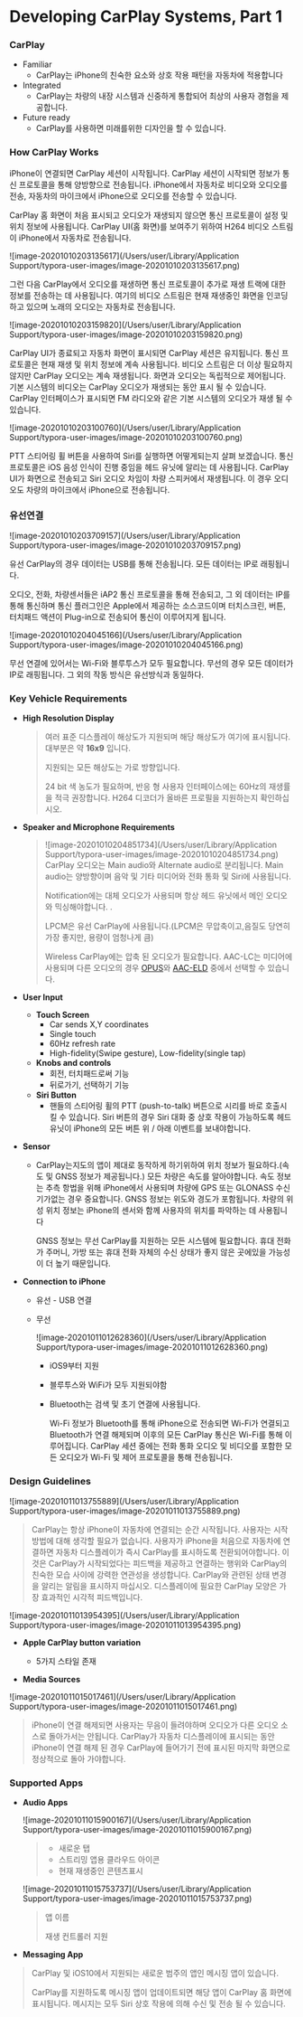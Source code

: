 # Developing CarPlay Systems, Part 1

### CarPlay

- Familiar 
  - CarPlay는 iPhone의 친숙한 요소와 상호 작용 패턴을 자동차에 적용합니다
- Integrated
  - CarPlay는 차량의 내장 시스템과 신중하게 통합되어 최상의 사용자 경험을 제공합니다.
- Future ready
  - CarPlay를 사용하면 미래를위한 디자인을 할 수 있습니다.



### How CarPlay Works

iPhone이 연결되면 CarPlay 세션이 시작됩니다.
CarPlay 세션이 시작되면 정보가 통신 프로토콜을 통해 양방향으로 전송됩니다.
iPhone에서 자동차로 비디오와 오디오를 전송, 자동차의 마이크에서 iPhone으로 오디오를 전송할 수 있습니다.

CarPlay 홈 화면이 처음 표시되고 오디오가 재생되지 않으면 통신 프로토콜이 설정 및 위치 정보에 사용됩니다.
CarPlay UI(홈 화면)를 보여주기 위하여 H264 비디오 스트림이 iPhone에서 자동차로 전송됩니다.

![image-20201010203135617](/Users/user/Library/Application Support/typora-user-images/image-20201010203135617.png)

그런 다음 CarPlay에서 오디오를 재생하면 통신 프로토콜이 추가로 재생 트랙에 대한 정보를 전송하는 데 사용됩니다. 여기의 비디오 스트림은 현재 재생중인 화면을 인코딩하고 있으며 노래의 오디오는 자동차로 전송됩니다.

![image-20201010203159820](/Users/user/Library/Application Support/typora-user-images/image-20201010203159820.png)

CarPlay UI가 종료되고 자동차 화면이 표시되면 CarPlay 세션은 유지됩니다.
통신 프로토콜은 현재 재생 및 위치 정보에 계속 사용됩니다.
비디오 스트림은 더 이상 필요하지 않지만 CarPlay 오디오는 계속 재생됩니다.
화면과 오디오는 독립적으로 제어됩니다. 기본 시스템의 비디오는 CarPlay 오디오가 재생되는 동안 표시 될 수 있습니다. CarPlay 인터페이스가 표시되면 FM 라디오와 같은 기본 시스템의 오디오가 재생 될 수 있습니다.

![image-20201010203100760](/Users/user/Library/Application Support/typora-user-images/image-20201010203100760.png)

PTT 스티어링 휠 버튼을 사용하여 Siri를 실행하면 어떻게되는지 살펴 보겠습니다.
통신 프로토콜은 iOS 음성 인식이 진행 중임을 헤드 유닛에 알리는 데 사용됩니다.
CarPlay UI가 화면으로 전송되고 Siri 오디오 차임이 차량 스피커에서 재생됩니다. 이 경우 오디오도 차량의 마이크에서 iPhone으로 전송됩니다.

### 유선연결

![image-20201010203709157](/Users/user/Library/Application Support/typora-user-images/image-20201010203709157.png)

유선 CarPlay의 경우 데이터는 USB를 통해 전송됩니다.
모든 데이터는 IP로 래핑됩니다.

오디오, 전화, 차량센서들은 iAP2 통신 프로토콜을 통해 전송되고,  그 외 데이터는 IP를 통해 통신하며 통신 플러그인은 Apple에서 제공하는 소스코드이며 터치스크린, 버튼, 터치패드 액션이 Plug-in으로 전송되어 통신이 이루어지게 됩니다.

![image-20201010204045166](/Users/user/Library/Application Support/typora-user-images/image-20201010204045166.png)

무선 연결에 있어서는 Wi-Fi와 블루투스가 모두 필요합니다.
무선의 경우 모든 데이터가 IP로 래핑됩니다. 그 외의 작동 방식은 유선방식과 동일하다.

### Key Vehicle Requirements

- **High Resolution Display**

  > 여러 표준 디스플레이 해상도가 지원되며 해당 해상도가 여기에 표시됩니다. 대부분은 약 **16x9** 입니다.
  >
  > 지원되는 모든 해상도는 가로 방향입니다.
  >
  >  24 bit 색 농도가 필요하며, 반응 형 사용자 인터페이스에는 60Hz의 재생률을 적극 권장합니다.
  >  H264 디코더가 올바른 프로필을 지원하는지 확인하십시오. 

- **Speaker and Microphone Requirements**

  > ![image-20201010204851734](/Users/user/Library/Application Support/typora-user-images/image-20201010204851734.png)
  > CarPlay 오디오는 Main audio와 Alternate audio로 분리됩니다.
  > Main audio는 양방향이며 음악 및 기타 미디어와 전화 통화 및 Siri에 사용됩니다.
  >
  > Notification에는 대체 오디오가 사용되며 항상 헤드 유닛에서 메인 오디오와 믹싱해야합니다. .
  >
  > LPCM은 유선 CarPlay에 사용됩니다.(LPCM은 무압축이고,음질도 당연히 가장 좋지만, 용량이 엄청나게 큼)
  >
  > Wireless CarPlay에는 압축 된 오디오가 필요합니다.
  >  AAC-LC는 미디어에 사용되며 다른 오디오의 경우 [OPUS](https://namu.wiki/w/Opus(오디오%20코덱))와 [AAC-ELD](https://www.iis.fraunhofer.de/ko/ff/amm/communication/aaceld.html) 중에서 선택할 수 있습니다.

- **User Input**

  - **Touch Screen**
    - Car sends X,Y coordinates
    - Single touch
    - 60Hz refresh rate
    - High-fidelity(Swipe gesture), Low-fidelity(single tap)
  - **Knobs and controls**
    - 회전, 터치패드로써 기능
    - 뒤로가기, 선택하기 기능
  - **Siri Button**
    - 핸들의 스티어링 휠의 PTT (push-to-talk) 버튼으로 시리를 바로 호출시킬 수 있습니다.
       Siri 버튼의 경우 Siri 대화 중 상호 작용이 가능하도록 헤드 유닛이 iPhone의 모든 버튼 위 / 아래 이벤트를 보내야합니다.

- **Sensor**

  - CarPlay는지도의 앱이 제대로 동작하게 하기위하여 위치 정보가 필요하다.(속도 및 GNSS 정보가 제공됩니다.)
    모든 차량은 속도를 알아야합니다. 속도 정보는 추측 항법을 위해 iPhone에서 사용되며 차량에 GPS 또는 GLONASS 수신기가없는 경우 중요합니다. 
    GNSS 정보는 위도와 경도가 포함됩니다.
    차량의 위성 위치 정보는 iPhone의 센서와 함께 사용자의 위치를 파악하는 데 사용됩니다

    GNSS 정보는 무선 CarPlay를 지원하는 모든 시스템에 필요합니다. 휴대 전화가 주머니, 가방 또는 휴대 전화 자체의 수신 상태가 좋지 않은 곳에있을 가능성이 더 높기 때문입니다.

- **Connection to iPhone**

  - 유선 - USB 연결

  - 무선 

    ![image-20201011012628360](/Users/user/Library/Application Support/typora-user-images/image-20201011012628360.png)

    - iOS9부터 지원

    - 블루투스와 WiFi가 모두 지원되야함

    - Bluetooth는 검색 및 초기 연결에 사용됩니다.

      Wi-Fi 정보가 Bluetooth를 통해 iPhone으로 전송되면 Wi-Fi가 연결되고 Bluetooth가 연결 해제되며 이후의 모든 CarPlay 통신은 Wi-Fi를 통해 이루어집니다. CarPlay 세션 중에는 전화 통화 오디오 및 비디오를 포함한 모든 오디오가 Wi-Fi 및 제어 프로토콜을 통해 전송됩니다.


### Design Guidelines

![image-20201011013755889](/Users/user/Library/Application Support/typora-user-images/image-20201011013755889.png)

> CarPlay는 항상 iPhone이 자동차에 연결되는 순간 시작됩니다. 사용자는 시작 방법에 대해 생각할 필요가 없습니다.
> 사용자가 iPhone을 처음으로 자동차에 연결하면 자동차 디스플레이가 즉시 CarPlay를 표시하도록 전환되어야합니다.
> 이것은 CarPlay가 시작되었다는 피드백을 제공하고 연결하는 행위와 CarPlay의 친숙한 모습 사이에 강력한 연관성을 생성합니다.
> CarPlay와 관련된 상태 변경을 알리는 알림을 표시하지 마십시오. 디스플레이에 필요한 CarPlay 모양은 가장 효과적인 시각적 피드백입니다.

![image-20201011013954395](/Users/user/Library/Application Support/typora-user-images/image-20201011013954395.png)



- **Apple CarPlay button variation**
  - 5가지 스타일 존재

- **Media Sources**

![image-20201011015017461](/Users/user/Library/Application Support/typora-user-images/image-20201011015017461.png)

> iPhone이 연결 해제되면 사용자는 무음이 들려야하며 오디오가 다른 오디오 소스로 돌아가서는 안됩니다.
> CarPlay가 자동차 디스플레이에 표시되는 동안 iPhone이 연결 해제 된 경우 CarPlay에 들어가기 전에 표시된 마지막 화면으로 정상적으로 돌아 가야합니다.

### Supported Apps

- **Audio Apps**

  ![image-20201011015900167](/Users/user/Library/Application Support/typora-user-images/image-20201011015900167.png)

  > - 새로운 탭
  > - 스트리밍 앱용 클라우드 아이콘
  > - 현재 재생중인 콘텐츠표시

  

  ![image-20201011015753737](/Users/user/Library/Application Support/typora-user-images/image-20201011015753737.png)

  > 앱 이름
  >
  > 재생 컨트롤러 지원

- **Messaging App**

> CarPlay 및 iOS10에서 지원되는 새로운 범주의 앱인 메시징 앱이 있습니다.
>
> CarPlay를 지원하도록 메시징 앱이 업데이트되면 해당 앱이 CarPlay 홈 화면에 표시됩니다.
> 메시지는 모두 Siri 상호 작용에 의해 수신 및 전송 될 수 있습니다.